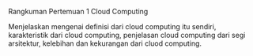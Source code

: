 Rangkuman Pertemuan 1 Cloud Computing

Menjelaskan mengenai definisi dari cloud computing itu sendiri, karakteristik dari cloud computing, penjelasan cloud computing dari segi arsitektur, kelebihan dan kekurangan dari cluod computing.